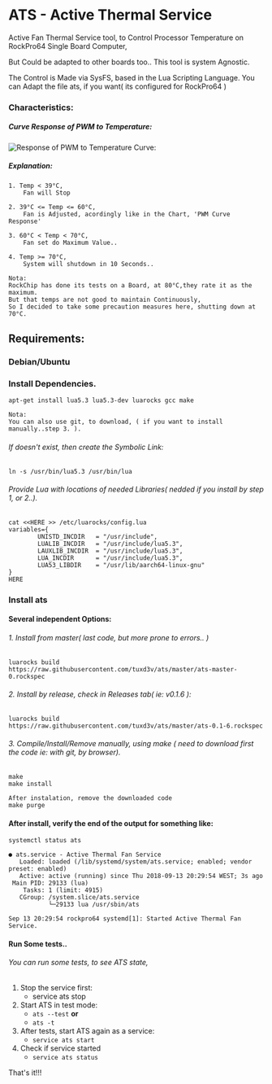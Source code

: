 # ATS - Active Thermal Service

Active Fan Thermal Service tool, to Control Processor Temperature on RockPro64 Single Board Computer,

But Could be adapted to other boards too..
This tool is system Agnostic.

The Control is Made via SysFS, based in the Lua Scripting Language.
You can Adapt the file ats, if you want( its configured  for RockPro64 )

### Characteristics:

#####  Curve Response of PWM to Temperature:

![Response of PWM to Temperature Curve:](https://github.com/tuxd3v/ats/blob/master/docs/PWM_curve_response_3.png)

##### Explanation:
    
	1. Temp < 39°C,
		Fan will Stop

	2. 39°C <= Temp <= 60°C,
		Fan is Adjusted, acordingly like in the Chart, 'PWM Curve Response'

	3. 60°C < Temp < 70°C,
		Fan set do Maximum Value..

	4. Temp >= 70°C,
		System will shutdown in 10 Seconds..
		
	Nota:
	RockChip has done its tests on a Board, at 80°C,they rate it as the maximum.
	But that temps are not good to maintain Continuously,
	So I decided to take some precaution measures here, shutting down at 70°C.



## Requirements:

### Debian/Ubuntu

### Install Dependencies.
	apt-get install lua5.3 lua5.3-dev luarocks gcc make
	
	Nota:
	You can also use git, to download, ( if you want to install manually..step 3. ).

######    If doesn't exist, then create the Symbolic Link:
	ln -s /usr/bin/lua5.3 /usr/bin/lua
######    Provide Lua with locations of needed Libraries( nedded if you install by step 1, or 2..).

	cat <<HERE >> /etc/luarocks/config.lua
	variables={
		    UNISTD_INCDIR   = "/usr/include",
		    LUALIB_INCDIR   = "/usr/include/lua5.3",
		    LAUXLIB_INCDIR  = "/usr/include/lua5.3",
		    LUA_INCDIR      = "/usr/include/lua5.3",
		    LUA53_LIBDIR    = "/usr/lib/aarch64-linux-gnu"
	}
	HERE

### Install ats

####      Several independent Options:

######    1. Install from master( last code, but more prone to errors.. )
	luarocks build  https://raw.githubusercontent.com/tuxd3v/ats/master/ats-master-0.rockspec

######    2. Install by release, check in Releases tab( ie: v0.1.6 ):
	luarocks build  https://raw.githubusercontent.com/tuxd3v/ats/master/ats-0.1-6.rockspec

######    3. Compile/Install/Remove manually, using make ( need to download first the code ie: with git, by browser).
	make
	make install
	
    After instalation, remove the downloaded code
	make purge

#### After install, verify the end of the output for something like:
	systemctl status ats

	● ats.service - Active Thermal Fan Service
	   Loaded: loaded (/lib/systemd/system/ats.service; enabled; vendor preset: enabled)
	   Active: active (running) since Thu 2018-09-13 20:29:54 WEST; 3s ago
	 Main PID: 29133 (lua)
		Tasks: 1 (limit: 4915)
	   CGroup: /system.slice/ats.service
		       └─29133 lua /usr/sbin/ats

	Sep 13 20:29:54 rockpro64 systemd[1]: Started Active Thermal Fan Service.

#### Run Some tests..
###### You can run some tests, to see ATS state,
1. Stop the service first:
   * service ats stop	
2. Start ATS in test mode:
   * `ats --test`
   **or**
   * `ats -t`
3. After tests, start ATS again as a service:
   * `service ats start`
4. Check if service started
   * `service ats status`


That's it!!!

